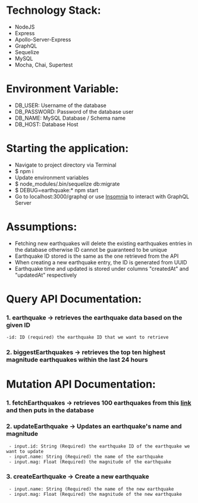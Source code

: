 # Technology Stack:

-   NodeJS
-   Express
-   Apollo-Server-Express
-   GraphQL
-   Sequelize
-   MySQL
-   Mocha, Chai, Supertest

# Environment Variable:

-   DB_USER: Username of the database
-   DB_PASSWORD: Password of the database user
-   DB_NAME: MySQL Database / Schema name
-   DB_HOST: Database Host

# Starting the application:

-   Navigate to project directory via Terminal
-   \$ npm i
-   Update environment variables
-   \$ node_modules/.bin/sequelize db:migrate
-   \$ DEBUG=earthquake:\* npm start
-   Go to localhost:3000/graphql or use [Insomnia](https://insomnia.rest/) to interact with GraphQL Server

# Assumptions:

-   Fetching new earthquakes will delete the existing earthquakes entries in the database otherwise ID cannot be guaranteed to be unique
-   Earthquake ID stored is the same as the one retrieved from the API
-   When creating a new earthquake entry, the ID is generated from UUID
-   Earthquake time and updated is stored under columns "createdAt" and "updatedAt" respectively

# Query API Documentation:

### 1. earthquake -> retrieves the earthquake data based on the given ID

    -id: ID (required) the earthquake ID that we want to retrieve

### 2. biggestEarthquakes -> retrieves the top ten highest magnitude earthquakes within the last 24 hours

# Mutation API Documentation:

### 1. fetchEarthquakes -> retrieves 100 earthquakes from this [link](https://earthquake.usgs.gov/earthquakes/feed/v1.0/summary/all_week.geojson) and then puts in the database

### 2. updateEarthquake -> Updates an earthquake's name and magnitude

     - input.id: String (Required) the earthquake ID of the earthquake we want to update
     - input.name: String (Required) the name of the earthquake
     - input.mag: Float (Required) the magnitude of the earthquake

### 3. createEarthquake -> Create a new earthquake

     - input.name: String (Required) the name of the new earthquake
     - input.mag: Float (Required) the magnitude of the new earthquake
